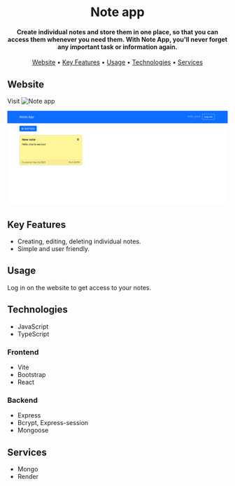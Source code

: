 
<h1 align="center">Note app</h1>

<h4 align="center">Create individual notes and store them in one place, so that you can access them whenever you need them. With Note App, you'll never forget any important task or information again.</h4>



<p align="center">
  <a href="#website">Website</a> &#x2022;
  <a href="#key-features">Key Features</a> &#x2022;
  <a href="#usage">Usage</a> &#x2022;
  <a href="#technologies">Technologies</a> &#x2022;
  <a href="#services">Services</a> 
</p>

## Website

Visit ![Note app](https://note-app-umq9.onrender.com)

![screenshot](client/src/assets/screenshot.png)

## Key Features

* Creating, editing, deleting individual notes.
* Simple and user friendly.

## Usage

Log in on the website to get access to your notes.



## Technologies
- JavaScript
- TypeScript

### Frontend
- Vite
- Bootstrap
- React

### Backend
- Express
- Bcrypt, Express-session
- Mongoose

## Services
- Mongo
- Render
